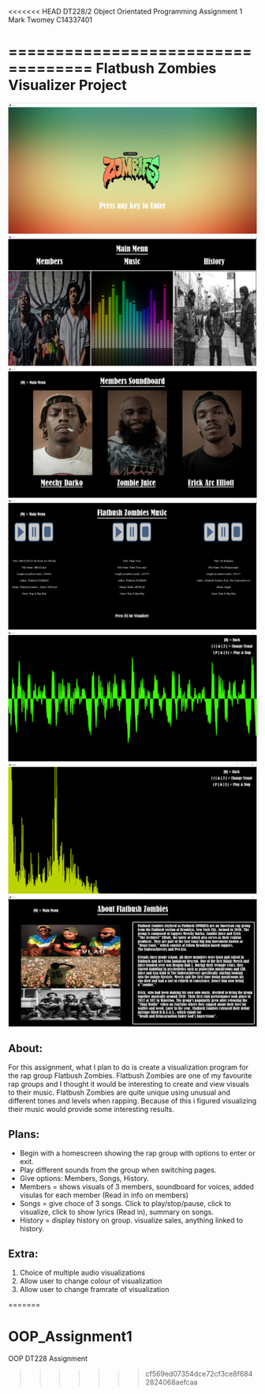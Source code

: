 <<<<<<< HEAD
DT228/2 Object Orientated Programming Assignment 1
Mark Twomey
C14337401

===================================
Flatbush Zombies Visualizer Project
===================================
![alt tag](https://github.com/MTwomey1/OOP_Assignment1/blob/master/Screenshots/1.PNG)
![alt tag](https://github.com/MTwomey1/OOP_Assignment1/blob/master/Screenshots/2.PNG)
![alt tag](https://github.com/MTwomey1/OOP_Assignment1/blob/master/Screenshots/3.PNG)
![alt tag](https://github.com/MTwomey1/OOP_Assignment1/blob/master/Screenshots/4.PNG)
![alt tag](https://github.com/MTwomey1/OOP_Assignment1/blob/master/Screenshots/5.PNG)
![alt tag](https://github.com/MTwomey1/OOP_Assignment1/blob/master/Screenshots/6.PNG)
![alt tag](https://github.com/MTwomey1/OOP_Assignment1/blob/master/Screenshots/7.PNG)


About:
------
For this assignment, what I plan to do is create a visualization program for the rap group Flatbush Zombies.
Flatbush Zombies are one of my favourite rap groups and I thought it would be interesting to create and view
visuals to their music. Flatbush Zombies are quite unique using unusual and different tones and levels when rapping.
Because of this i figured visualizing their music would provide some interesting results.

Plans:
------
- Begin with a homescreen showing the rap group with options to enter or exit.
- Play different sounds from the group when switching pages.
- Give options: Members, Songs, History.
- Members = shows visuals of 3 members, soundboard for voices, added visulas for each member (Read in info on members)
- Songs = give choce of 3 songs. Click to play/stop/pause, click to visualize, click to show lyrics (Read in), summary on songs.
- History = display history on group. visualize sales, anything linked to history.

Extra:
------
1. Choice of multiple audio visualizations
2. Allow user to change colour of visualization 
3. Allow user to change framrate of visualization

=======
# OOP_Assignment1
OOP DT228 Assignment
>>>>>>> cf569ed07354dce72cf3ce8f6842824068aefcaa
